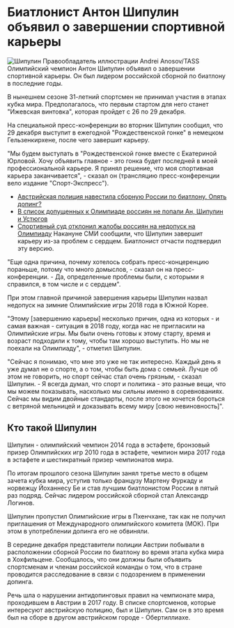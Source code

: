 Биатлонист Антон Шипулин объявил о завершении спортивной карьеры
================================================================

   ![Шипулин](https://ichef.bbci.co.uk/news/320/cpsprodpb/1986/production/_104943560_tass_20505599.jpg) Правообладатель иллюстрации Andrei Anosov/TASS  Олимпийский чемпион Антон Шипулин объявил о завершении спортивной карьеры. Он был лидером российской сборной по биатлону в последние годы. 

   В нынешнем сезоне 31-летний спортсмен не принимал участия в этапах кубка мира. Предполагалось, что первым стартом для него станет "Ижевская винтовка", которая пройдет с 26 по 29 декабря. 

На специальной пресс-конференции во вторник Шипулин сообщил, что 29 декабря выступит в ежегодной "Рождественской гонке" в немецком Гельзенкирхене, после чего завершит карьеру.

   "Мы будем выступать в "Рождественской гонке вместе с Екатериной Юрловой. Хочу объявить главное - это гонка будет последней в моей профессиональной карьере. Я принял решение, что моя спортивная карьера заканчивается", - сказал он (трансляцию пресс-конференции вело издание "Спорт-Экспресс").

 * [Австрийская полиция навестила сборную России по биатлону. Опять допинг?](https://www.bbc.com/russian/news-46549504)
 * [В список допущенных к Олимпиаде россиян не попали Ан, Шипулин и Устюгов](https://www.bbc.com/russian/news-42775925)
 * [Спортивный суд отклонил жалобы россиян на недопуск на Олимпиаду](https://www.bbc.com/russian/news-42965023)
 Накануне СМИ сообщили, что Шипулин завершит карьеру из-за проблем с сердцем. Биатлонист отчасти подтвердил эту версию.

"Еще одна причина, почему хотелось собрать пресс-концеренцию пораньше, потому что много домыслов, - сказал он на пресс-конференции. - Да, определенные проблемы были, с которыми я справился, в том числе и с сердцем".

При этом главной причиной завершения карьеры Шипулин назвал недопуск на зимние Олимпийские игры 2018 года в Южной Корее.

"Этому [завершению карьеры] несколько причин, одна из которых - и самая важная - ситуация в 2018 году, когда нас не пригласили на Олимпийские игры. Мы были очень готовы к этому старту, время и возраст подходили к тому, чтобы там хорошо выступить. Но мы не поехали на Олимпиаду", - отметил Шипулин.

"Сейчас я понимаю, что мне это уже не так интересно. Каждый день я уже думал не о спорте, а о том, чтобы быть дома с семьей. Лучше об этом не говорить, но спорт сейчас стал очень грязным, - сказал Шипулин. - Я всегда думал, что спорт и политика - это разные вещи, что мы можем показывать, насколько мы сильны именно в соревнованиях. Сейчас мы видим двойные стандарты, после этого не хочется бороться с ветряной мельницей и доказывать всему миру [свою невиновность]".

Кто такой Шипулин
-----------------

Шипулин - олимпийский чемпион 2014 года в эстафете, бронзовый призер Олимпийских игр 2010 года в эстафете, чемпион мира 2017 года в эстафете и шестикратный призер чемпионатов мира.

По итогам прошлого сезона Шипулин занял третье место в общем зачета кубка мира, уступив только французу Мартену Фуркаду и норвежцу Йоханнесу Бе и став лучшим биатлонистом России в пятый раз подряд. Сейчас лидером российской сборной стал Александр Логинов.

Шипулин пропустил Олимпийские игры в Пхенчхане, так как не получил приглашения от Международного олимпийского комитета (МОК). При этом в употреблении допинга его не обвиняли.

В середине декабря представители полиции Австрии побывали в расположении сборной России по биатлону во время этапа кубка мира в Хохфильцене. Сообщалось, что они должны были объявить спортсменам и членам российской команды о том, что в стране проводится расследование в связи с подозрением в применении допинга.

Речь шла о нарушении антидопинговых правил на чемпионате мира, проходившем в Австрии в 2017 году. В списке спортсменов, которые интересуют австрийскую полицию, был и Шипулин. Сам он в это время был на сборе в другом австрийском городе - Обертиллиахе.

 